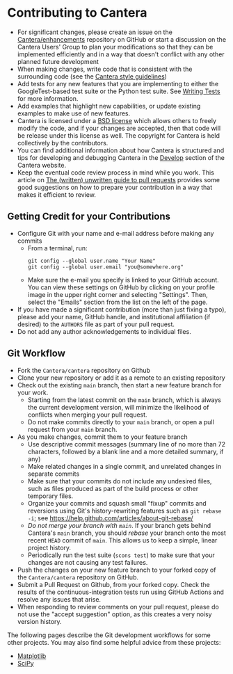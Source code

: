 # Contributing to Cantera

* For significant changes, please create an issue on the
  [Cantera/enhancements](https://github.com/Cantera/enhancements/issues/new/choose)
  repository on GitHub or start a discussion on the Cantera Users' Group to plan your
  modifications so that they can be implemented efficiently and in a way that doesn't
  conflict with any other planned future development
* When making changes, write code that is consistent with the surrounding code
  (see the [Cantera style guidelines](https://cantera.org/dev/develop/style-guidelines.html))
* Add tests for any new features that you are implementing to either the
  GoogleTest-based test suite or the Python test suite. See
  [Writing Tests](https://cantera.org/dev/develop/writing-tests.html) for more
  information.
* Add examples that highlight new capabilities, or update existing examples to make use
  of new features.
* Cantera is licensed under a [BSD
  license](https://github.com/Cantera/cantera/blob/main/License.txt) which
  allows others to freely modify the code, and if your changes are accepted,
  then that code will be release under this license as well. The copyright for
  Cantera is held collectively by the contributors.
* You can find additional information about how Cantera is structured and tips for
  developing and debugging Cantera in the [Develop](https://cantera.org/dev/develop/)
  section of the Cantera website.
* Keep the eventual code review process in mind while you work. This article on
  [The (written) unwritten guide to pull requests](https://www.atlassian.com/blog/git/written-unwritten-guide-pull-requests) provides some good suggestions on how to
  prepare your contribution in a way that makes it efficient to review.

## Getting Credit for your Contributions
* Configure Git with your name and e-mail address before making any commits
  * From a terminal, run:
    ```shell
    git config --global user.name "Your Name"
    git config --global user.email "you@somewhere.org"
    ```
  * Make sure the e-mail you specify is linked to your GitHub account. You can view
    these settings on GitHub by clicking on your profile image in the upper right corner
    and selecting "Settings". Then, select the "Emails" section from the list on the
    left of the page.
* If you have made a significant contribution (more than just fixing a typo), please add
  your name, GitHub handle, and institutional affiliation (if desired) to the `AUTHORS`
  file as part of your pull request.
* Do not add any author acknowledgements to individual files.

## Git Workflow

* Fork the `Cantera/cantera` repository on Github
* Clone your new repository or add it as a remote to an existing repository
* Check out the existing `main` branch, then start a new feature branch for your work.
  * Starting from the latest commit on the `main` branch, which is always the current
    development version, will minimize the likelihood of conflicts when merging your
    pull request.
  * Do not make commits directly to your `main` branch, or open a pull request from your
    `main` branch.
* As you make changes, commit them to your feature branch
  * Use descriptive commit messages (summary line of no more than 72 characters,
    followed by a blank line and a more detailed summary, if any)
  * Make related changes in a single commit, and unrelated changes in separate commits
  * Make sure that your commits do not include any undesired files, such as files
    produced as part of the build process or other temporary files.
  * Organize your commits and squash small "fixup" commits and reversions using Git's
    history-rewriting features such as `git rebase -i`; see
    <https://help.github.com/articles/about-git-rebase/>
  * *Do not merge your branch with `main`*. If your branch gets behind Cantera's `main`
    branch, you should *rebase* your branch onto the most recent `HEAD` commit of
    `main`. This allows us to keep a simple, linear project history.
  * Periodically run the test suite (`scons test`) to make sure that your
    changes are not causing any test failures.
* Push the changes on your new feature branch to your forked copy of the
  `Cantera/cantera` repository on GitHub.
* Submit a Pull Request on Github, from your forked copy. Check the results
  of the continuous-integration tests run using GitHub Actions and resolve
  any issues that arise.
* When responding to review comments on your pull request, please do not use the "accept
  suggestion" option, as this creates a very noisy version history.

The following pages describe the Git development workflows for some other projects. You
may also find some helpful advice from these projects:
* [Matplotlib](https://matplotlib.org/devdocs/devel/development_workflow.html)
* [SciPy](https://docs.scipy.org/doc/scipy/dev/contributor/development_workflow.html)
